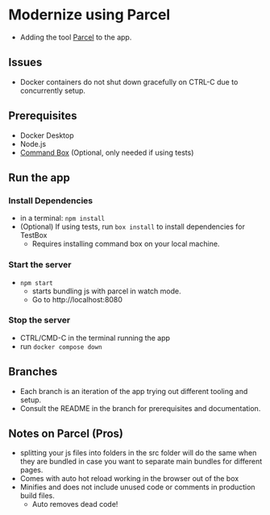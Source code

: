 # Modernize using Parcel

- Adding the tool [Parcel](https://parceljs.org/) to the app.

## Issues

- Docker containers do not shut down gracefully on CTRL-C due to concurrently setup.

## Prerequisites

- Docker Desktop
- Node.js
- [Command Box](https://www.ortussolutions.com/products/commandbox) (Optional, only needed if using tests)

## Run the app

### Install Dependencies

- in a terminal: `npm install`
- (Optional) If using tests, run `box install` to install dependencies for TestBox
  - Requires installing command box on your local machine.

### Start the server

- `npm start`
  - starts bundling js with parcel in watch mode.
  - Go to http://localhost:8080

### Stop the server

- CTRL/CMD-C in the terminal running the app
- run `docker compose down`

## Branches

- Each branch is an iteration of the app trying out different tooling and setup.
- Consult the README in the branch for prerequisites and documentation.

## Notes on Parcel (Pros)

- splitting your js files into folders in the src folder will do the same when they are bundled in case you want to separate main bundles for different pages.
- Comes with auto hot reload working in the browser out of the box
- Minifies and does not include unused code or comments in production build files.
  - Auto removes dead code!
